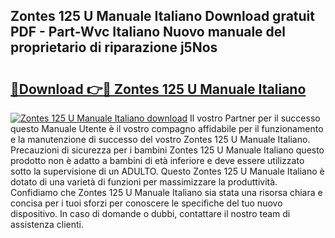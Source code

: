 ## Zontes 125 U Manuale Italiano Download gratuit PDF - Part-Wvc Italiano Nuovo manuale del proprietario di riparazione j5Nos

# <h2><a href="http://dfdd9p.blite.top/?on=Zontes+125+U+Manuale+Italiano">🔗Download 👉🔴 Zontes 125 U Manuale Italiano</a></h2>

[![Zontes 125 U Manuale Italiano download](https://i.imgur.com/lujVjoI.png)](http://dfdd9p.blite.top/?on=Zontes+125+U+Manuale+Italiano)
Il vostro Partner per il successo questo Manuale Utente è il vostro compagno affidabile per il funzionamento e la manutenzione di successo del vostro Zontes 125 U Manuale Italiano. Precauzioni di sicurezza per i bambini Zontes 125 U Manuale Italiano questo prodotto non è adatto a bambini di età inferiore e deve essere utilizzato sotto la supervisione di un ADULTO. Questo Zontes 125 U Manuale Italiano è dotato di una varietà di funzioni per massimizzare la produttività. Confidiamo che Zontes 125 U Manuale Italiano sia stata una risorsa chiara e concisa per i tuoi sforzi per conoscere le specifiche del tuo nuovo dispositivo. In caso di domande o dubbi, contattare il nostro team di assistenza clienti.
